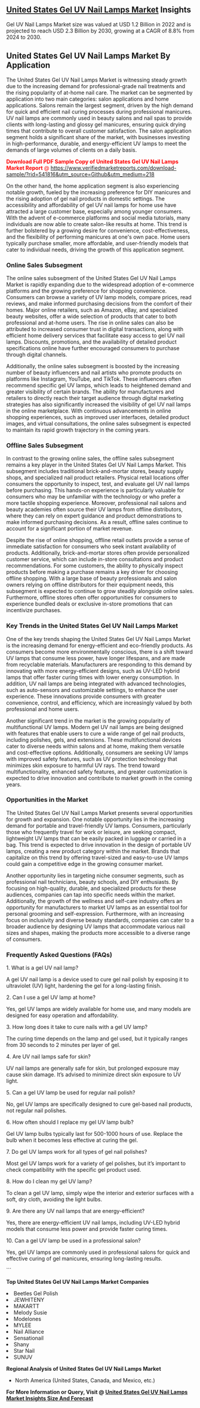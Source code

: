 <h2><a href="https://www.verifiedmarketreports.com/download-sample/?rid=541816&amp;utm_source=Github&amp;utm_medium=218" target="_blank">United States Gel UV Nail Lamps Market</a> Insights</h2><p>Gel UV Nail Lamps Market size was valued at USD 1.2 Billion in 2022 and is projected to reach USD 2.3 Billion by 2030, growing at a CAGR of 8.8% from 2024 to 2030.</p><p> <h2>United States Gel UV Nail Lamps Market By Application</h2> <p>The United States Gel UV Nail Lamps Market is witnessing steady growth due to the increasing demand for professional-grade nail treatments and the rising popularity of at-home nail care. The market can be segmented by application into two main categories: salon applications and home applications. Salons remain the largest segment, driven by the high demand for quick and efficient nail curing processes during professional manicures. UV nail lamps are commonly used in beauty salons and nail spas to provide clients with long-lasting and glossy gel manicures, ensuring quick drying times that contribute to overall customer satisfaction. The salon application segment holds a significant share of the market, with businesses investing in high-performance, durable, and energy-efficient UV lamps to meet the demands of large volumes of clients on a daily basis. <p><span class=""><span style="color: #ff0000;"><strong>Download Full PDF Sample Copy of United States Gel UV Nail Lamps Market Report</strong> @ </span><a href="https://www.verifiedmarketreports.com/download-sample/?rid=541816&amp;utm_source=Github&amp;utm_medium=218" target="_blank">https://www.verifiedmarketreports.com/download-sample/?rid=541816&amp;utm_source=Github&amp;utm_medium=218</a></span></p> <p>On the other hand, the home application segment is also experiencing notable growth, fueled by the increasing preference for DIY manicures and the rising adoption of gel nail products in domestic settings. The accessibility and affordability of gel UV nail lamps for home use have attracted a large customer base, especially among younger consumers. With the advent of e-commerce platforms and social media tutorials, many individuals are now able to create salon-like results at home. This trend is further bolstered by a growing desire for convenience, cost-effectiveness, and the flexibility of performing manicures at one's own pace. Home users typically purchase smaller, more affordable, and user-friendly models that cater to individual needs, driving the growth of this application segment.</p> <h3>Online Sales Subsegment</h3> <p>The online sales subsegment of the United States Gel UV Nail Lamps Market is rapidly expanding due to the widespread adoption of e-commerce platforms and the growing preference for shopping convenience. Consumers can browse a variety of UV lamp models, compare prices, read reviews, and make informed purchasing decisions from the comfort of their homes. Major online retailers, such as Amazon, eBay, and specialized beauty websites, offer a wide selection of products that cater to both professional and at-home users. The rise in online sales can also be attributed to increased consumer trust in digital transactions, along with efficient home delivery services that facilitate easy access to gel UV nail lamps. Discounts, promotions, and the availability of detailed product specifications online have further encouraged consumers to purchase through digital channels. <p>Additionally, the online sales subsegment is boosted by the increasing number of beauty influencers and nail artists who promote products on platforms like Instagram, YouTube, and TikTok. These influencers often recommend specific gel UV lamps, which leads to heightened demand and greater visibility of certain brands. The ability for manufacturers and retailers to directly reach their target audience through digital marketing strategies has also significantly increased the visibility of gel UV nail lamps in the online marketplace. With continuous advancements in online shopping experiences, such as improved user interfaces, detailed product images, and virtual consultations, the online sales subsegment is expected to maintain its rapid growth trajectory in the coming years.</p> <h3>Offline Sales Subsegment</h3> <p>In contrast to the growing online sales, the offline sales subsegment remains a key player in the United States Gel UV Nail Lamps Market. This subsegment includes traditional brick-and-mortar stores, beauty supply shops, and specialized nail product retailers. Physical retail locations offer consumers the opportunity to inspect, test, and evaluate gel UV nail lamps before purchasing. This hands-on experience is particularly valuable for consumers who may be unfamiliar with the technology or who prefer a more tactile shopping experience. Moreover, professional nail salons and beauty academies often source their UV lamps from offline distributors, where they can rely on expert guidance and product demonstrations to make informed purchasing decisions. As a result, offline sales continue to account for a significant portion of market revenue. <p>Despite the rise of online shopping, offline retail outlets provide a sense of immediate satisfaction for consumers who seek instant availability of products. Additionally, brick-and-mortar stores often provide personalized customer service, which can include in-store consultations and product recommendations. For some customers, the ability to physically inspect products before making a purchase remains a key driver for choosing offline shopping. With a large base of beauty professionals and salon owners relying on offline distributors for their equipment needs, this subsegment is expected to continue to grow steadily alongside online sales. Furthermore, offline stores often offer opportunities for consumers to experience bundled deals or exclusive in-store promotions that can incentivize purchases.</p> <h3>Key Trends in the United States Gel UV Nail Lamps Market</h3> <p>One of the key trends shaping the United States Gel UV Nail Lamps Market is the increasing demand for energy-efficient and eco-friendly products. As consumers become more environmentally conscious, there is a shift toward UV lamps that consume less power, have longer lifespans, and are made from recyclable materials. Manufacturers are responding to this demand by innovating with more energy-efficient designs, such as UV-LED hybrid lamps that offer faster curing times with lower energy consumption. In addition, UV nail lamps are being integrated with advanced technologies, such as auto-sensors and customizable settings, to enhance the user experience. These innovations provide consumers with greater convenience, control, and efficiency, which are increasingly valued by both professional and home users. <p>Another significant trend in the market is the growing popularity of multifunctional UV lamps. Modern gel UV nail lamps are being designed with features that enable users to cure a wide range of gel nail products, including polishes, gels, and extensions. These multifunctional devices cater to diverse needs within salons and at home, making them versatile and cost-effective options. Additionally, consumers are seeking UV lamps with improved safety features, such as UV protection technology that minimizes skin exposure to harmful UV rays. The trend toward multifunctionality, enhanced safety features, and greater customization is expected to drive innovation and contribute to market growth in the coming years.</p> <h3>Opportunities in the Market</h3> <p>The United States Gel UV Nail Lamps Market presents several opportunities for growth and expansion. One notable opportunity lies in the increasing demand for portable and travel-friendly UV lamps. Consumers, particularly those who frequently travel for work or leisure, are seeking compact, lightweight UV lamps that can be easily packed in luggage or carried in a bag. This trend is expected to drive innovation in the design of portable UV lamps, creating a new product category within the market. Brands that capitalize on this trend by offering travel-sized and easy-to-use UV lamps could gain a competitive edge in the growing consumer market. <p>Another opportunity lies in targeting niche consumer segments, such as professional nail technicians, beauty schools, and DIY enthusiasts. By focusing on high-quality, durable, and specialized products for these audiences, companies can tap into specific needs within the market. Additionally, the growth of the wellness and self-care industry offers an opportunity for manufacturers to market UV lamps as an essential tool for personal grooming and self-expression. Furthermore, with an increasing focus on inclusivity and diverse beauty standards, companies can cater to a broader audience by designing UV lamps that accommodate various nail sizes and shapes, making the products more accessible to a diverse range of consumers.</p> <h3>Frequently Asked Questions (FAQs)</h3> <p>1. What is a gel UV nail lamp?</p> <p>A gel UV nail lamp is a device used to cure gel nail polish by exposing it to ultraviolet (UV) light, hardening the gel for a long-lasting finish.</p> <p>2. Can I use a gel UV lamp at home?</p> <p>Yes, gel UV lamps are widely available for home use, and many models are designed for easy operation and affordability.</p> <p>3. How long does it take to cure nails with a gel UV lamp?</p> <p>The curing time depends on the lamp and gel used, but it typically ranges from 30 seconds to 2 minutes per layer of gel.</p> <p>4. Are UV nail lamps safe for skin?</p> <p>UV nail lamps are generally safe for skin, but prolonged exposure may cause skin damage. It’s advised to minimize direct skin exposure to UV light.</p> <p>5. Can a gel UV lamp be used for regular nail polish?</p> <p>No, gel UV lamps are specifically designed to cure gel-based nail products, not regular nail polishes.</p> <p>6. How often should I replace my gel UV lamp bulb?</p> <p>Gel UV lamp bulbs typically last for 500-1000 hours of use. Replace the bulb when it becomes less effective at curing the gel.</p> <p>7. Do gel UV lamps work for all types of gel nail polishes?</p> <p>Most gel UV lamps work for a variety of gel polishes, but it’s important to check compatibility with the specific gel product used.</p> <p>8. How do I clean my gel UV lamp?</p> <p>To clean a gel UV lamp, simply wipe the interior and exterior surfaces with a soft, dry cloth, avoiding the light bulbs.</p> <p>9. Are there any UV nail lamps that are energy-efficient?</p> <p>Yes, there are energy-efficient UV nail lamps, including UV-LED hybrid models that consume less power and provide faster curing times.</p> <p>10. Can a gel UV lamp be used in a professional salon?</p> <p>Yes, gel UV lamps are commonly used in professional salons for quick and effective curing of gel manicures, ensuring long-lasting results.</p> ```</p><p><strong>Top United States Gel UV Nail Lamps Market Companies</strong></p><div data-test-id=""><p><li>Beetles Gel Polish</li><li> JEWHITENY</li><li> MAKARTT</li><li> Melody Susie</li><li> Modelones</li><li> MYLEE</li><li> Nail Alliance</li><li> Sensationail</li><li> Shany</li><li> Star Nail</li><li> SUNUV</li></p><div><strong>Regional Analysis of&nbsp;United States Gel UV Nail Lamps Market</strong></div><ul><li dir="ltr"><p dir="ltr">North America&nbsp;(United States, Canada, and Mexico, etc.)</p></li></ul><p><strong>For More Information or Query, Visit @&nbsp;</strong><strong><a href="https://www.verifiedmarketreports.com/product/gel-uv-nail-lamps-market/?utm_source=Github&amp;utm_medium=218" target="_blank">United States Gel UV Nail Lamps Market Insights Size And Forecast</a></strong></p></div>
